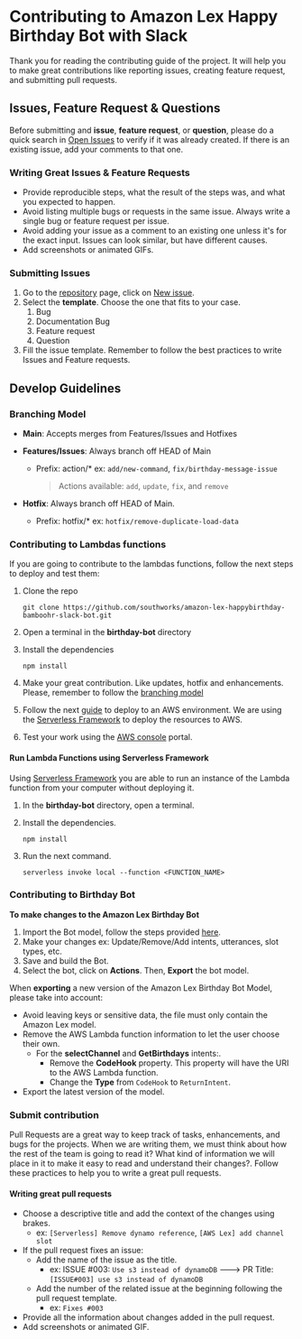 # Contributing to Amazon Lex Happy Birthday Bot with Slack

Thank you for reading the contributing guide of the project. It will help you to make great contributions like reporting issues, creating feature request, and submitting pull requests.

## Issues, Feature Request & Questions

Before submitting  and **issue**, **feature request**, or **question**, please do a quick search in [Open Issues](https://github.com/southworks/amazon-lex-happybirthday-bamboohr-slack-bot/issues?q=is%3Aopen+is%3Aissue) to verify if it was already created. If there is an existing issue, add your comments to that one. 

### Writing Great Issues & Feature Requests

- Provide reproducible steps, what the result of the steps was, and what you expected to happen.
- Avoid listing multiple bugs or requests in the same issue. Always write a single bug or feature request per issue. 
- Avoid adding your issue as a comment to an existing one unless it's for the exact input. Issues can look similar, but have different causes.
- Add screenshots or animated GIFs.

### Submitting Issues 

1. Go to the [repository](https://github.com/southworks/amazon-lex-happybirthday-bamboohr-slack-bot) page, click on [New issue](https://github.com/southworks/amazon-lex-happybirthday-bamboohr-slack-bot/issues).
2. Select the **template**. Choose the one that fits to your case. 
   1. Bug
   2. Documentation Bug
   3. Feature request
   4. Question
3. Fill the issue template. Remember to follow the best practices to write Issues and Feature requests.



## Develop Guidelines

### Branching Model

- **Main**: Accepts merges from Features/Issues and Hotfixes
- **Features/Issues**: Always branch off HEAD of Main
  
  - Prefix: action/* ex: `add/new-command`, `fix/birthday-message-issue`
  
    >  Actions available: `add`, `update`, `fix`, and `remove`
- **Hotfix**: Always branch off HEAD of Main. 
  
  - Prefix: hotfix/* ex: `hotfix/remove-duplicate-load-data`



### Contributing to Lambdas functions

If you are going to contribute to the lambdas functions, follow the next steps to deploy and test them:

1. Clone the repo

   ```
   git clone https://github.com/southworks/amazon-lex-happybirthday-bamboohr-slack-bot.git
   ```

2.  Open a terminal in the **birthday-bot** directory

3. Install the dependencies

   ```
   npm install
   ```

4. Make your great contribution. Like updates, hotfix and enhancements. Please, remember to follow the [branching model](#branching-model)

5. Follow the next [guide](https://github.com/southworks/amazon-lex-happybirthday-bamboohr-slack-bot/blob/main/docs/serverless.md) to deploy to an AWS environment. We are using the [Serverless Framework](https://www.serverless.com/open-source/) to deploy the resources to AWS.

6. Test your work using the [AWS console](https://console.aws.amazon.com) portal.

#### Run Lambda Functions using Serverless Framework

Using  [Serverless Framework](https://www.serverless.com/open-source/) you are able to run an instance of the Lambda function from your computer without deploying it. 

1. In the **birthday-bot** directory, open a terminal.

2. Install the dependencies.

   ```
   npm install
   ```

3. Run the next command.

   ```
   serverless invoke local --function <FUNCTION_NAME>
   ```



### Contributing to Birthday Bot

**To make changes to the Amazon Lex Birthday Bot**

1. Import the Bot model, follow the steps provided [here](https://github.com/southworks/amazon-lex-happybirthday-bamboohr-slack-bot/blob/main/birthday-bot/README.md#import-amazon-lex-bot).
2. Make your changes ex: Update/Remove/Add intents, utterances, slot types, etc.
3. Save and build the Bot.
4. Select the bot, click on **Actions**. Then, **Export** the bot model.

When **exporting** a new version of the Amazon Lex Birthday Bot Model, please take into account:

- Avoid leaving keys or sensitive data, the file must only contain the Amazon Lex model. 
- Remove the AWS Lambda function information to let the user choose their own. 
  - For the **selectChannel** and **GetBirthdays** intents:.
    - Remove the **CodeHook** property. This property will have the URI to the AWS Lambda function. 
    - Change the **Type** from `CodeHook` to `ReturnIntent`.
- Export the latest version of the model.



### **Submit contribution** 

Pull Requests are a great way to keep track of tasks, enhancements, and bugs for the projects. When we are writing them, we must think about how the rest of the team is going to read it? What kind of information we will place in it to make it easy to read and understand their changes?. Follow these practices to help you to write a great pull requests. 

#### Writing great pull requests

- Choose a descriptive title and add the context of the changes using brakes. 
  - ex: `[Serverless] Remove dynamo reference`, `[AWS Lex] add channel slot`
- If the pull request fixes an issue:
  - Add the name of the issue as the title. 
    - ex: ISSUE #003: `Use s3 instead of dynamoDB` ---> PR Title: `[ISSUE#003] use s3 instead of dynamoDB`
  - Add the number of the related issue at the beginning following the pull request template.
    - ex: `Fixes #003` 
- Provide all the information about changes added in the pull request.
- Add screenshots or animated GIF.

